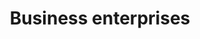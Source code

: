 ---
title: Business enterprises
longTitle: 'Business enterprises'
tags:
- gccommon
usedFor:
- "[[Businesses]]"
---